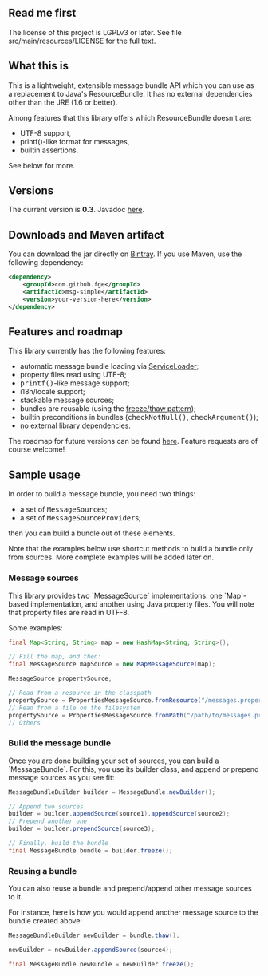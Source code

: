 <h2>Read me first</h2>

<p>The license of this project is LGPLv3 or later. See file src/main/resources/LICENSE for the full
text.</p>

<h2>What this is</h2>

<p>This is a lightweight, extensible message bundle API which you can use as a replacement to Java's
<span class="font-family: monospace;">ResourceBundle</span>. It has no external dependencies other
than the JRE (1.6 or better).</p>

<p>Among features that this library offers which <span class="font-family:
monospace;">ResourceBundle</span> doesn't are:</p>

<ul>
    <li>UTF-8 support,</li>
    <li><span class="font-family: monospace;">printf()</span>-like format for messages,</li>
    <li>builtin assertions.</li>
</ul>

<p>See below for more.</p>

<h2>Versions</h2>

<p>The current version is <b>0.3</b>. Javadoc <a
href="http://fge.github.io/msg-simple/index.html">here</a>.</p>

<h2>Downloads and Maven artifact</h2>

<p>You can download the jar directly on <a
href="https://bintray.com/fge/maven/msg-simple">Bintray</a>. If you use Maven, use the following
dependency:</p>

```xml
<dependency>
    <groupId>com.github.fge</groupId>
    <artifactId>msg-simple</artifactId>
    <version>your-version-here</version>
</dependency>
```

<h2>Features and roadmap</h2>

<p>This library currently has the following features:</p>

<ul>
    <li>automatic message bundle loading via <a
    href="http://docs.oracle.com/javase/7/docs/api/java/util/ServiceLoader.html">ServiceLoader</a>;</li>
    <li>property files read using UTF-8;</li>
    <li><tt>printf()</tt>-like message support;</li>
    <li>i18n/locale support;</tt>
    <li>stackable message sources;</li>
    <li>bundles are reusable (using the <a
    href="https://github.com/fge/btf/wiki/The-freeze-thaw-pattern">freeze/thaw pattern</a>);</li>
    <li>builtin preconditions in bundles (<tt>checkNotNull()</tt>, <tt>checkArgument()</tt>);</li>
    <li>no external library dependencies.</li>
</ul>

<p>The roadmap for future versions can be found <a
href="https://github.com/fge/msg-simple/wiki/Roadmap">here</a>. Feature requests are of course
welcome!</p>

<h2>Sample usage</h2>

<p>In order to build a message bundle, you need two things:</p>

<ul>
    <li>a set of <tt>MessageSource</tt>s;</li>
    <li>a set of <tt>MessageSourceProvider</tt>s;</li>
</ul>

<p>then you can build a bundle out of these elements.</p>

<p>Note that the examples below use shortcut methods to build a bundle only from sources. More
complete examples will be added later on.</p>

<h3>Message sources</h3>

<p>This library provides two `MessageSource` implementations: one `Map`-based implementation, and
another using Java property files. You will note that property files are read in UTF-8.</p>

<p>Some examples:</p>

```java
final Map<String, String> map = new HashMap<String, String>();

// Fill the map, and then:
final MessageSource mapSource = new MapMessageSource(map);

MessageSource propertySource;

// Read from a resource in the classpath
propertySource = PropertiesMessageSource.fromResource("/messages.properties");
// Read from a file on the filesystem
propertySource = PropertiesMessageSource.fromPath("/path/to/messages.properties");
// Others
```

<h3>Build the message bundle</h3>

<p>Once you are done building your set of sources, you can build a `MessageBundle`. For this, you
use its builder class, and append or prepend message sources as you see fit:</p>

```java
MessageBundleBuilder builder = MessageBundle.newBuilder();

// Append two sources
builder = builder.appendSource(source1).appendSource(source2);
// Prepend another one
builder = builder.prependSource(source3);

// Finally, build the bundle
final MessageBundle bundle = builder.freeze();
```

<h3>Reusing a bundle</h3>

<p>You can also reuse a bundle and prepend/append other message sources to it.</p>

<p>For instance, here is how you would append another message source to the bundle created above:

```java
MessageBundleBuilder newBuilder = bundle.thaw();

newBuilder = newBuilder.appendSource(source4);

final MessageBundle newBundle = newBuilder.freeze();
```

